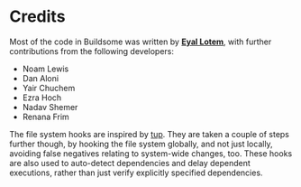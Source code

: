 # Credits

Most of the code in Buildsome was written by **[Eyal Lotem](https://github.com/Peaker)**, with further contributions from the following developers:

* Noam Lewis
* Dan Aloni
* Yair Chuchem
* Ezra Hoch
* Nadav Shemer
* Renana Frim

The file system hooks are inspired by
[tup](http://gittup.org/tup/). They are taken a couple of steps
further though, by hooking the file system globally, and not just
locally, avoiding false negatives relating to system-wide changes,
too. These hooks are also used to auto-detect dependencies and delay
dependent executions, rather than just verify explicitly specified
dependencies.
